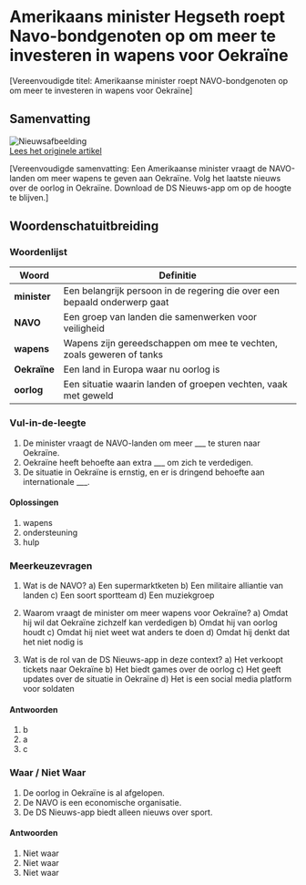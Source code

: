 # Amerikaans minister Hegseth roept Navo-bondgenoten op om meer te investeren in wapens voor Oekraïne

[Vereenvoudigde titel: Amerikaanse minister roept NAVO-bondgenoten op om meer te investeren in wapens voor Oekraïne]

## Samenvatting

![Nieuwsafbeelding](https://prod-img.standaard.be/public/nieuws/m41x6v-file82tu2y3ua3b1i3ihk995/alternates/BASE_SIXTEEN_NINE/file82tu2y3ua3b1i3ihk995)   
[Lees het originele artikel](https://www.standaard.be/buitenland/amerikaans-minister-hegseth-roept-navo-bondgenoten-op-om-meer-te-investeren-in-wapens-voor-oekrane/35173633.html)

[Vereenvoudigde samenvatting: Een Amerikaanse minister vraagt de NAVO-landen om meer wapens te geven aan Oekraïne. Volg het laatste nieuws over de oorlog in Oekraïne. Download de DS Nieuws-app om op de hoogte te blijven.]

## Woordenschatuitbreiding

### Woordenlijst

| Woord | Definitie |
|-------|-----------|
| **minister** | Een belangrijk persoon in de regering die over een bepaald onderwerp gaat |
| **NAVO** | Een groep van landen die samenwerken voor veiligheid |
| **wapens** | Wapens zijn gereedschappen om mee te vechten, zoals geweren of tanks |
| **Oekraïne** | Een land in Europa waar nu oorlog is |
| **oorlog** | Een situatie waarin landen of groepen vechten, vaak met geweld |

### Vul-in-de-leegte
1. De minister vraagt de NAVO-landen om meer ___ te sturen naar Oekraïne.
2. Oekraïne heeft behoefte aan extra ___ om zich te verdedigen.
3. De situatie in Oekraïne is ernstig, en er is dringend behoefte aan internationale ___.

#### Oplossingen
1. wapens
2. ondersteuning
3. hulp

### Meerkeuzevragen
1. Wat is de NAVO?
a) Een supermarktketen
b) Een militaire alliantie van landen
c) Een soort sportteam
d) Een muziekgroep

2. Waarom vraagt de minister om meer wapens voor Oekraïne?
a) Omdat hij wil dat Oekraïne zichzelf kan verdedigen
b) Omdat hij van oorlog houdt
c) Omdat hij niet weet wat anders te doen
d) Omdat hij denkt dat het niet nodig is

3. Wat is de rol van de DS Nieuws-app in deze context?
a) Het verkoopt tickets naar Oekraïne
b) Het biedt games over de oorlog
c) Het geeft updates over de situatie in Oekraïne
d) Het is een social media platform voor soldaten

#### Antwoorden
1. b
2. a
3. c

### Waar / Niet Waar
1. De oorlog in Oekraïne is al afgelopen.
2. De NAVO is een economische organisatie.
3. De DS Nieuws-app biedt alleen nieuws over sport.

#### Antwoorden
1. Niet waar
2. Niet waar
3. Niet waar